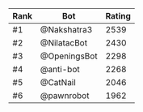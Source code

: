 Rank|Bot|Rating
---|---|---
#1|@Nakshatra3|2539
#2|@NilatacBot|2430
#3|@OpeningsBot|2298
#4|@anti-bot|2268
#5|@CatNail|2046
#6|@pawnrobot|1962
